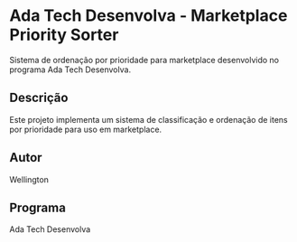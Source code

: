 # Ada Tech Desenvolva - Marketplace Priority Sorter

Sistema de ordenação por prioridade para marketplace desenvolvido no programa Ada Tech Desenvolva.

## Descrição
Este projeto implementa um sistema de classificação e ordenação de itens por prioridade para uso em marketplace.

## Autor
Wellington

## Programa
Ada Tech Desenvolva
